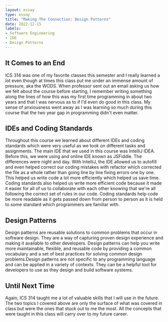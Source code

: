 ```yaml
---
layout: essay
type: essay
title: "Making The Connection: Design Patterns"
date: 2022-12-15
labels:
- Software Engineering
- IDE
- Design Patterns
---
```

<h2 id = "overview">It Comes to an End</h2>
ICS 314 was one of my favorite classes this semester and I really learned a lot even though at times this class put me under an immense amount of pressure, aka the WODS. When professor sent out an email asking us how we felt about the course before starting, I remember writing something along the lines of how this was my first time programming in about two years and that I was nervous as to if I'd even do good in this class. My sense of anxiousness went away as I was learning so much during this course that the two year gap in programming didn't even matter.
<h2 id = "Approach"> IDEs and Coding Standards </h2>
Throughout this course we learned about different IDEs and coding standards which were very useful as we took on different tasks and assignments. The main IDE that we used in this course was IntelliJ IDEA. Before this, we were using and online IDE known as JSFiddle. The differences were night and day. With IntelliJ, the IDE allowed us to autofill and even helped correct our coding mistakes with refactor which corrected the file as a whole rather than going line by line fixing errors one by one. This helped us write code a lot more efficiently which helped us save time. Coding standards also helped us write more efficient code because it made it easier for all of us to collaborate with each other knowing that we're all following the correct set of rules in our code. Coding standards help code be more readable as it gets passed down from person to person as it is held to some standard which programmers are familiar with.

<h2 id = "basics"> Design Patterns </h2>
Design patterns are reusable solutions to common problems that occur in software design. They are a way of capturing proven design experience and making it available to other developers. Design patterns can help you write more maintainable, flexible, and reusable code by providing a common vocabulary and a set of best practices for solving common design problems.Design patterns are not specific to any programming language and can be applied in a variety of contexts. They can be a helpful tool for developers to use as they design and build software systems.

<h2 id = "basics"> Until Next Time </h2>

Again, ICS 314 taught me a lot of valuable skills that I will use in the future. The two topics I covered above are only the surface of what was covered in class but were the ones that stuck out to me the most. All the concepts that were taught in this class will carry over to my future career.






